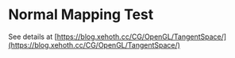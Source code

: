 # Normal Mapping Test

See details at [https://blog.xehoth.cc/CG/OpenGL/TangentSpace/](https://blog.xehoth.cc/CG/OpenGL/TangentSpace/)

